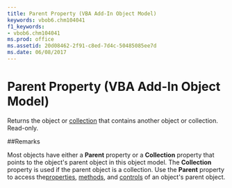 ```yaml
---
title: Parent Property (VBA Add-In Object Model)
keywords: vbob6.chm104041
f1_keywords:
- vbob6.chm104041
ms.prod: office
ms.assetid: 20d08462-2f91-c8ed-7d4c-50485085ee7d
ms.date: 06/08/2017
---
```



# Parent Property (VBA Add-In Object Model)



Returns the object or [collection](../../Glossary/vbe-glossary.md) that contains another object or collection. Read-only.

##Remarks

Most objects have either a  **Parent** property or a **Collection** property that points to the object's parent object in this object model. The **Collection** property is used if the parent object is a collection.
Use the  **Parent** property to access the[properties](../../Glossary/vbe-glossary.md), [methods](../../Glossary/vbe-glossary.md), and [controls](../../Glossary/vbe-glossary.md) of an object's parent object.

